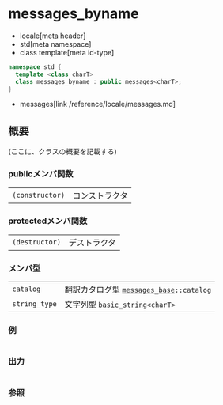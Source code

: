 # messages_byname
* locale[meta header]
* std[meta namespace]
* class template[meta id-type]

```cpp
namespace std {
  template <class charT>
  class messages_byname : public messages<charT>;
}
```
* messages[link /reference/locale/messages.md]

## 概要
(ここに、クラスの概要を記載する)

### publicメンバ関数

| | |
|----------------------------|-----------------------|
| `(constructor)` | コンストラクタ |

### protectedメンバ関数

| | |
|---------------------------|--------------------|
| `(destructor)` | デストラクタ |

### メンバ型

| | |
|-------------------------------------------------------------------------|-----------------------------------------------------------------------------------------------------------------------------------------------|
| `catalog` | 翻訳カタログ型 [`messages_base`](/reference/locale/messages_base.md)`::catalog` |
| `string_type` | 文字列型 [`basic_string`](/reference/string/basic_string.md)`<charT>` |

### 例
```cpp
```

### 出力
```
```

### 参照
